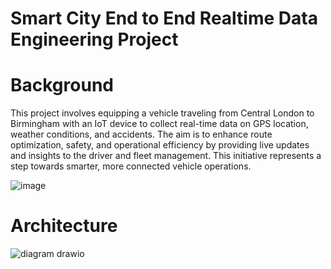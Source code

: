 # Smart City End to End Realtime Data Engineering Project

# Background
This project involves equipping a vehicle traveling from Central London to Birmingham with an IoT device to collect real-time data on GPS location, weather conditions, and accidents. The aim is to enhance route optimization, safety, and operational efficiency by providing live updates and insights to the driver and fleet management. This initiative represents a step towards smarter, more connected vehicle operations.

![image](https://github.com/user-attachments/assets/663f8166-1e00-46a7-a1fc-80d21ed9b541)

# Architecture
![diagram drawio](https://github.com/user-attachments/assets/5c24eee8-82d5-4989-b519-5d8864c90815)
